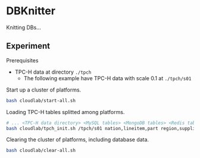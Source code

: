 # DBKnitter

Knitting DBs...

## Experiment

Prerequisites
- TPC-H data at directory `./tpch`
  - The following example have TPC-H data with scale 0.1 at `./tpch/s01`

Start up a cluster of platforms.
```bash
bash cloudlab/start-all.sh
```

Loading TPC-H tables splitted among platforms.
```bash
# ... <TPC-H data directory> <MySQL tables> <MongoDB tables> <Redis tables>
bash cloudlab/tpch_init.sh /tpch/s01 nation,lineitem,part region,supplier,partsupp,customer orders
```

Clearing the cluster of platforms, including database data.
```bash
bash cloudlab/clear-all.sh
```
